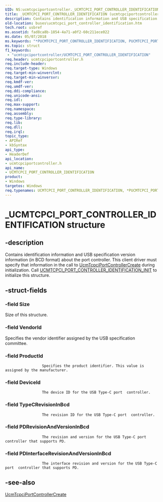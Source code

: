```yaml
---
UID: NS:ucmtcpciportcontroller._UCMTCPCI_PORT_CONTROLLER_IDENTIFICATION
title: _UCMTCPCI_PORT_CONTROLLER_IDENTIFICATION (ucmtcpciportcontroller.h)
description: Contains identification information and USB specification version information (in BCD format) about the port controller.
old-location: buses\ucmtcpci_port_controller_identification.htm
tech.root: usbref
ms.assetid: fad8ca8b-1854-4a71-a0f2-60c211ece022
ms.date: 05/07/2018
ms.keywords: "*PUCMTCPCI_PORT_CONTROLLER_IDENTIFICATION, PUCMTCPCI_PORT_CONTROLLER_IDENTIFICATION, PUCMTCPCI_PORT_CONTROLLER_IDENTIFICATION structure pointer [Buses], UCMTCPCI_PORT_CONTROLLER_IDENTIFICATION, UCMTCPCI_PORT_CONTROLLER_IDENTIFICATION structure [Buses], _UCMTCPCI_PORT_CONTROLLER_IDENTIFICATION, buses.ucmtcpci_port_controller_identification, ucmtcpciportcontroller/PUCMTCPCI_PORT_CONTROLLER_IDENTIFICATION, ucmtcpciportcontroller/UCMTCPCI_PORT_CONTROLLER_IDENTIFICATION"
ms.topic: struct
f1_keywords:
 - "ucmtcpciportcontroller/UCMTCPCI_PORT_CONTROLLER_IDENTIFICATION"
req.header: ucmtcpciportcontroller.h
req.include-header: 
req.target-type: Windows
req.target-min-winverclnt: 
req.target-min-winversvr: 
req.kmdf-ver: 
req.umdf-ver: 
req.ddi-compliance: 
req.unicode-ansi: 
req.idl: 
req.max-support: 
req.namespace: 
req.assembly: 
req.type-library: 
req.lib: 
req.dll: 
req.irql: 
topic_type:
- APIRef
- kbSyntax
api_type:
- HeaderDef
api_location:
- ucmtcpciportcontroller.h
api_name:
- UCMTCPCI_PORT_CONTROLLER_IDENTIFICATION
product:
- Windows
targetos: Windows
req.typenames: UCMTCPCI_PORT_CONTROLLER_IDENTIFICATION, *PUCMTCPCI_PORT_CONTROLLER_IDENTIFICATION
---
```


# _UCMTCPCI_PORT_CONTROLLER_IDENTIFICATION structure


## -description


Contains identification information and USB specification version information (in BCD format) about the port controller.
             This client driver must specify that information in the call to <a href="https://docs.microsoft.com/windows-hardware/drivers/ddi/ucmtcpciportcontroller/nf-ucmtcpciportcontroller-ucmtcpciportcontrollercreate">UcmTcpciPortControllerCreate</a> during initialization. 
                 Call <a href="https://docs.microsoft.com/windows-hardware/drivers/ddi/ucmtcpciportcontroller/nf-ucmtcpciportcontroller-ucmtcpci_port_controller_identification_init">UCMTCPCI_PORT_CONTROLLER_IDENTIFICATION_INIT</a> to initialize this structure.
             


## -struct-fields




### -field Size

Size of this structure.


### -field VendorId

Specifies the vendor identifier assigned by the USB specification committee.
                     
                 


### -field ProductId


                     Specifies the product identifier. This value is assigned by the manufacturer.
                 


### -field DeviceId


                     The device ID for the USB Type-C port  controller.
                 


### -field TypeCRevisionInBcd


                     The revision ID for the USB Type-C port  controller.
                 


### -field PDRevisionAndVersionInBcd


                     
                     The revision and version for the USB Type-C port  controller that supports PD.
                 


### -field PDInterfaceRevisionAndVersionInBcd


                     
                     The interface revision and version for the USB Type-C port  controller that supports PD.
                 


## -see-also




<a href="https://docs.microsoft.com/windows-hardware/drivers/ddi/ucmtcpciportcontroller/nf-ucmtcpciportcontroller-ucmtcpciportcontrollercreate">UcmTcpciPortControllerCreate</a>
 

 

